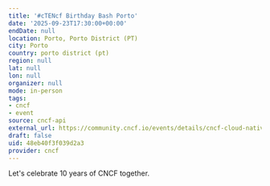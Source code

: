 ```yaml
---
title: '#cTENcf Birthday Bash Porto'
date: '2025-09-23T17:30:00+00:00'
endDate: null
location: Porto, Porto District (PT)
city: Porto
country: porto district (pt)
region: null
lat: null
lon: null
organizer: null
mode: in-person
tags:
- cncf
- event
source: cncf-api
external_url: https://community.cncf.io/events/details/cncf-cloud-native-porto-presents-ctencf-birthday-bash-porto/
draft: false
uid: 48eb40f3f039d2a3
provider: cncf
---
```

Let's celebrate 10 years of CNCF together.
